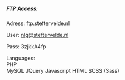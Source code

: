 ##### FTP Access:
Adress: ftp.steftervelde.nl

User: nlg@steftervelde.nl

Pass: 3zjkkA4fp

Languages:  
PHP  
MySQL
JQuery
Javascript
HTML
SCSS (Sass)